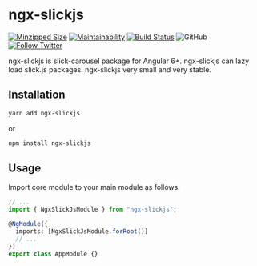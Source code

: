# ngx-slickjs

[![Minzipped Size](https://badgen.net/bundlephobia/minzip/ngx-slickjs)](https://bundlephobia.com/result?p=ngx-slickjs@1.0.0)
[![Maintainability](https://api.codeclimate.com/v1/badges/822ebfba446c893a385a/maintainability)](https://codeclimate.com/github/mehmet-erim/ngx-slickjs/maintainability)
[![Build Status](https://travis-ci.org/mehmet-erim/ngx-slickjs.svg?branch=master)](https://travis-ci.org/mehmet-erim/ngx-slickjs)
![GitHub](https://img.shields.io/github/license/mehmet-erim/ngx-slickjs.svg)
[![Follow Twitter](https://img.shields.io/twitter/follow/mehmterim.svg?label=Follow)](https://twitter.com/mehmterim)

<!-- [Codecov](https://img.shields.io/codecov/c/gh/mehmet-erim/ngx-slickjs.svg) -->

ngx-slickjs is slick-carousel package for Angular 6+. ngx-slickjs can lazy load slick.js packages. ngx-slickjs very small and very stable.

## Installation

```bash
yarn add ngx-slickjs
```

or

```bash
npm install ngx-slickjs
```

## Usage

Import core module to your main module as follows:

```typescript
// ...
import { NgxSlickJsModule } from "ngx-slickjs";

@NgModule({
  imports: [NgxSlickJsModule.forRoot()]
  // ...
})
export class AppModule {}
```

